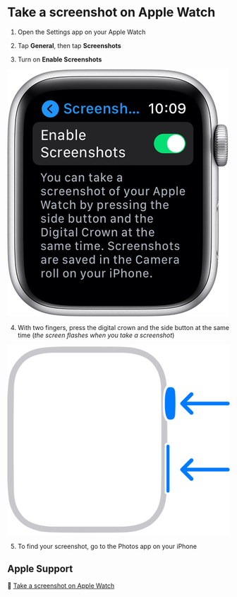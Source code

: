 # Take a screenshot on Apple Watch

1. Open the Settings app on your Apple Watch

2. Tap **General**, then tap **Screenshots**

3. Turn on **Enable Screenshots**

![watchos7-series6-settings-general-enable-screenshots](jpg/906c842c9f5e0144def96fe31dd8f6857d7e012c.jpg)

4. With two fingers, press the digital crown and the side button at the same time (*the screen flashes when you take a screenshot*)

![apple-watch-take-screenshot](png/9bf4db55952c3e1bc1ae6946dd1fe53773a29509.png)

5. To find your screenshot, go to the Photos app on your iPhone

## Apple Support

:link: [Take a screenshot on Apple Watch](https://support.apple.com/en-us/HT204673)
